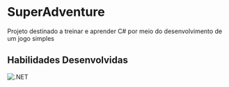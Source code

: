 # SuperAdventure

Projeto destinado a treinar e aprender C# por meio do desenvolvimento de um jogo simples 

## Habilidades Desenvolvidas


  ![.NET](https://img.shields.io/badge/-.NET-black?style=for-the-badge&logo=.net)
